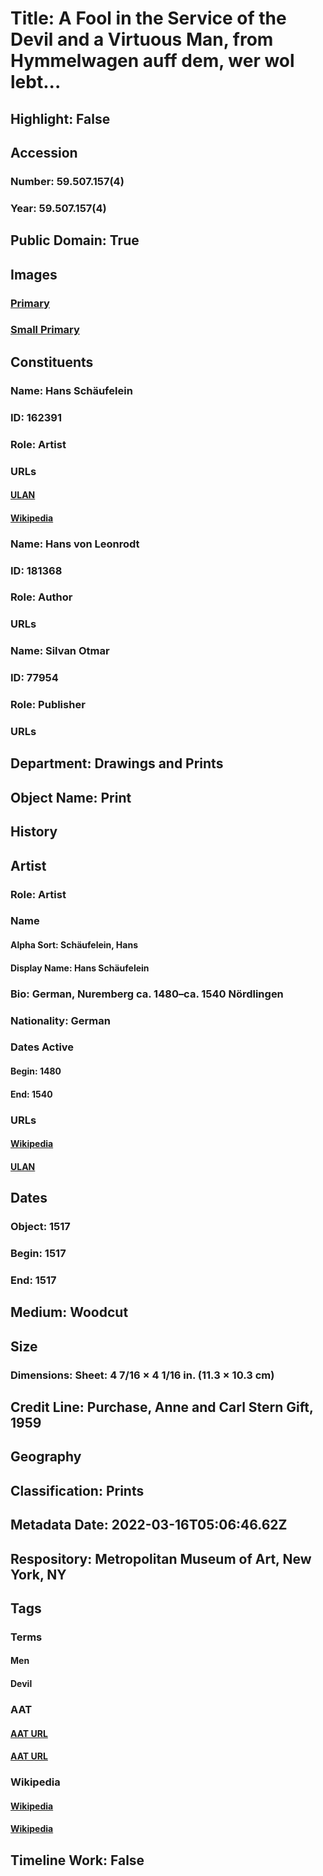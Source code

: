 # Title: A Fool in the Service of the Devil and a Virtuous Man, from Hymmelwagen auff dem, wer wol lebt...
## Highlight: False
## Accession
### Number: 59.507.157(4)
### Year: 59.507.157(4)
## Public Domain: True
## Images
### [Primary](https://images.metmuseum.org/CRDImages/dp/original/DP849948.jpg)
### [Small Primary](https://images.metmuseum.org/CRDImages/dp/web-large/DP849948.jpg)
## Constituents
### Name: Hans Schäufelein
### ID: 162391
### Role: Artist
### URLs
#### [ULAN](http://vocab.getty.edu/page/ulan/500013506)
#### [Wikipedia](https://www.wikidata.org/wiki/Q675272)
### Name: Hans von Leonrodt
### ID: 181368
### Role: Author
### URLs
### Name: Silvan Otmar
### ID: 77954
### Role: Publisher
### URLs
## Department: Drawings and Prints
## Object Name: Print
## History
## Artist
### Role: Artist
### Name
#### Alpha Sort: Schäufelein, Hans
#### Display Name: Hans Schäufelein
### Bio: German, Nuremberg ca. 1480–ca. 1540 Nördlingen
### Nationality: German
### Dates Active
#### Begin: 1480
#### End: 1540
### URLs
#### [Wikipedia](https://www.wikidata.org/wiki/Q675272)
#### [ULAN](http://vocab.getty.edu/page/ulan/500013506)
## Dates
### Object: 1517
### Begin: 1517
### End: 1517
## Medium: Woodcut
## Size
### Dimensions: Sheet: 4 7/16 × 4 1/16 in. (11.3 × 10.3 cm)
## Credit Line: Purchase, Anne and Carl Stern Gift, 1959
## Geography
## Classification: Prints
## Metadata Date: 2022-03-16T05:06:46.62Z
## Respository: Metropolitan Museum of Art, New York, NY
## Tags
### Terms
#### Men
#### Devil
### AAT
#### [AAT URL](http://vocab.getty.edu/page/aat/300025928)
#### [AAT URL](http://vocab.getty.edu/page/aat/300379005)
### Wikipedia
#### [Wikipedia]()
#### [Wikipedia]()
## Timeline Work: False